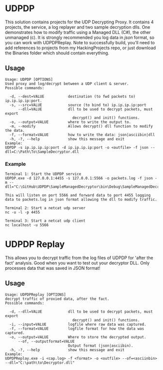 # UDPDP

This solution contains projects for the UDP Decrypting Proxy. It contains 4 projects, the service, a log replayer and two sample decryption dlls. One demonstrates how to modify traffic using a Managed DLL (C#), the other unmanaged (c). It is strongly recommended you log data in *json* format, so you can work with UDPDPReplay. 
Note to successfully build, you'll need to add references to projects from my HackingProjects repo, or just download the Binaries folder which should contain everything.

## Usage
	Usage: UDPDP [OPTIONS]
	Used proxy and log/decrypt between a UDP client & server.
	Possible commands:

	  -d, --dest=VALUE           destination (to fwd packets to) ip.ip.ip.ip:port.
	  -s, --src=VALUE            source (to bind to) ip.ip.ip.ip:port
	      --dll=VALUE            dll to be used to decrypt packets, must export
	                               decrypt() and init() functions.
	  -o, --output=VALUE         where to write the output to.
	  -m, --modify               Allows decrypt() dll function to modify the data.
	  -f, --format=VALUE         how to write the data: json|asciibin|dll
	  -h, -?, --help             show this message and exit
	Example:
	UDPDP -s ip.ip.ip.ip:port -d ip.ip.ip.ip:port -o <outfile> -f json --dll=C:\Path\To\SampleDecryptor.dll

### Example
	Terminal 1: Start the UDPDP service
	UDPDP.exe -d 127.0.0.1:4455 -s 127.0.0.1:5566 -o packets.log -f json -m --dll="C:\GitHub\UDPDP\SampleManagedDecryptor\bin\Debug\SampleManagedDecryptor.dll"

	This will listen on port 5566 and forward data to port 4455 logging data to packets.log in json format allowing the dll to modify traffic.

	Terminal 2: Start a netcat udp server
	nc -u -l -p 4455

	Terminal 3: Start a netcat udp client
	nc localhost -u 5566


# UDPDP Replay
This allows you to decrypt traffic from the log files of UDPDP for 'after the fact' analysis. Good when you want to test out your decryptor DLL. Only processes data that was saved in JSON format!

## Usage
	Usage: UDPDPReplay [OPTIONS]
	decrypt traffic of proxied data, after the fact.
	Possible commands:

	  -d, --dll=VALUE            dll to be used to decrypt packets, must export
	                               decrypt() and init() functions.
	  -i, --input=VALUE          logfile where raw data was captured.
	  -f, --format=VALUE         logfile format for how the data was captured.
	  -o, --output=VALUE         Where to store the decrypted output.
	      --of, --outputformat=VALUE
	                             Output format (json|asciibin).
	  -h, -?, --help             show this message and exit
	Example:
	UDPDPReplay.exe -i <cap.log> -f <format> -o <outfile> --of=<asciinbin> --dll="C:\path\to\Decryptor.dll"